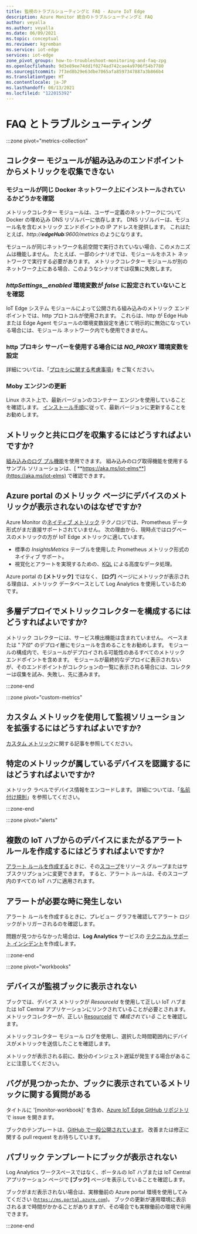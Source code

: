 ```yaml
---
title: 監視のトラブルシューティングと FAQ - Azure IoT Edge
description: Azure Monitor 統合のトラブルシューティングと FAQ
author: veyalla
ms.author: veyalla
ms.date: 06/09/2021
ms.topic: conceptual
ms.reviewer: kgremban
ms.service: iot-edge
services: iot-edge
zone_pivot_groups: how-to-troubleshoot-monitoring-and-faq-zpg
ms.openlocfilehash: 9d3e89ee74dd1f0274ad742cae4a9706f54b7780
ms.sourcegitcommit: 7f3ed8b29e63dbe7065afa8597347887a3b866b4
ms.translationtype: HT
ms.contentlocale: ja-JP
ms.lasthandoff: 08/13/2021
ms.locfileid: "122015392"
---
```

# <a name="faq-and-troubleshooting"></a>FAQ とトラブルシューティング

:::zone pivot="metrics-collection"

## <a name="collector-module-is-unable-to-collect-metrics-from-built-in-endpoints"></a>コレクター モジュールが組み込みのエンドポイントからメトリックを収集できない

### <a name="check-if-modules-are-on-the-same-docker-network"></a>モジュールが同じ Docker ネットワーク上にインストールされているかどうかを確認

メトリックコレクター モジュールは、ユーザー定義のネットワークについて Docker の埋め込み DNS リゾルバーに依存します。 DNS リゾルバーは、モジュール名を含むメトリック エンドポイントの IP アドレスを提供します。 これはたとえば、*http://**edgeHub**:9600/metrics* のようになります。

モジュールが同じネットワーク名前空間で実行されていない場合、このメカニズムは機能しません。 たとえば、一部のシナリオでは、モジュールをホスト ネットワークで実行する必要があります。 メトリックコレクター モジュールが別のネットワーク上にある場合、このようなシナリオでは収集に失敗します。

### <a name="verify-that-httpsettings__enabled-environment-variable-isnt-set-to-false"></a>*httpSettings__enabled* 環境変数が *false* に設定されていないことを確認

IoT Edge システム モジュールによって公開される組み込みのメトリック エンドポイントでは、http プロトコルが使用されます。 これらは、http が Edge Hub または Edge Agent モジュールの環境変数設定を通じて明示的に無効になっている場合には、モジュール ネットワーク内でも使用できません。

### <a name="set-no_proxy-environment-variable-if-using-http-proxy-server"></a>http プロキシ サーバーを使用する場合には *NO_PROXY* 環境変数を設定

詳細については、「[プロキシに関する考慮事項](how-to-collect-and-transport-metrics.md#proxy-considerations)」をご覧ください。

### <a name="update-moby-engine"></a>Moby エンジンの更新

Linux ホスト上で、最新バージョンのコンテナー エンジンを使用していることを確認します。 [インストール手順](how-to-install-iot-edge.md#install-a-container-engine)に従って、最新バージョンに更新することをお勧めします。

## <a name="how-do-i-collect-logs-along-with-metrics"></a>メトリックと共にログを収集するにはどうすればよいですか?

[組み込みのログ プル機能](how-to-retrieve-iot-edge-logs.md)を使用できます。 組み込みのログ取得機能を使用するサンプル ソリューションは、[ **https://aka.ms/iot-elms**](https://aka.ms/iot-elms) で確認できます。

## <a name="why-cant-i-see-device-metrics-in-the-metrics-page-in-azure-portal"></a>Azure portal のメトリック ページにデバイスのメトリックが表示されないのはなぜですか?

Azure Monitor の[ネイティブ メトリック](../azure-monitor/essentials/data-platform-metrics.md) テクノロジでは、Prometheus データ形式がまだ直接サポートされていません。 次の理由から、現時点ではログベースのメトリックの方が IoT Edge メトリックに適しています。

* 標準の *InsightsMetrics* テーブルを使用した Prometheus メトリック形式のネイティブ サポート。
* 視覚化とアラートを実現するための、[KQL](/azure/data-explorer/kusto/query/) による高度なデータ処理。

Azure portal の **[メトリック]** ではなく、 **[ログ]** ページにメトリックが表示される理由は、メトリック データベースとして Log Analytics を使用しているためです。

## <a name="how-do-i-configure-metrics-collector-in-a-layered-deployment"></a>多層デプロイでメトリックコレクターを構成するにはどうすればよいですか?

メトリック コレクターには、サービス検出機能は含まれていません。 ベースまたは "*下位*" のデプロイ層にモジュールを含めることをお勧めします。 モジュールの構成内で、モジュールがデプロイされる可能性のあるすべてのメトリック エンドポイントを含めます。 モジュールが最終的なデプロイに表示されないが、そのエンドポイントがコレクションの一覧に表示される場合には、コレクターは収集を試み、失敗し、先に進みます。

:::zone-end

:::zone pivot="custom-metrics"

## <a name="how-do-i-augment-the-monitoring-solution-with-custom-metrics"></a>カスタム メトリックを使用して監視ソリューションを拡張するにはどうすればよいですか?

[カスタム メトリック](how-to-add-custom-metrics.md)に関する記事を参照してください。

## <a name="how-can-i-tell-which-device-a-particular-metric-belongs-to"></a>特定のメトリックが属しているデバイスを認識するにはどうすればよいですか?

メトリック ラベルでデバイス情報をエンコードします。 詳細については、「[名前付け規則](how-to-add-custom-metrics.md#naming-conventions)」を参照してください。

:::zone-end

:::zone pivot="alerts"

## <a name="how-do-i-create-a-alert-rule-that-spans-devices-from-multiple-iot-hubs"></a>複数の IoT ハブからのデバイスにまたがるアラート ルールを作成するにはどうすればよいですか?

[アラート ルールを作成する](how-to-create-alerts.md#create-an-alert-rule)ときに、その[スコープ](how-to-create-alerts.md#select-alert-rule-scope)をリソース グループまたはサブスクリプションに変更できます。 すると、アラート ルールは、そのスコープ内のすべての IoT ハブに適用されます。

## <a name="alerts-arent-firing-when-they-should"></a>アラートが必要な時に発生しない

アラート ルールを作成するときに、プレビュー グラフを確認してアラート ロジックがトリガーされるのを確認します。

問題が見つからなかった場合は、**Log Analytics** サービスの [テクニカル サポート インシデント](https://azure.microsoft.com/support/create-ticket/)を作成します。

:::zone-end

:::zone pivot="workbooks"

## <a name="my-device-isnt-showing-up-in-the-monitoring-workbook"></a>デバイスが監視ブックに表示されない

ブックでは、デバイス メトリックが *ResourceId* を使用して正しい IoT ハブまたは IoT Central アプリケーションにリンクされていることが必要とされます。 メトリックコレクターが、正しい [ResourceId](how-to-collect-and-transport-metrics.md#metrics-collector-configuration) で *構成されている* ことを確認します。

メトリックコレクター モジュール ログを使用し、選択した時間範囲内にデバイスがメトリックを送信したことを確認します。

メトリックが表示される前に、数分のインジェスト遅延が発生する場合があることに注意してください。

## <a name="i-found-a-bug-or-have-a-question-about-metrics-being-shown-in-the-workbook"></a>バグが見つかったか、ブックに表示されているメトリックに関する質問がある

タイトルに '[monitor-workbook]' を含め、[Azure IoT Edge GitHub リポジトリ](https://github.com/azure/iotedge/issues)で issue を開きます。

ブックのテンプレートは、[GitHub で一般公開されています](https://github.com/microsoft/Application-Insights-Workbooks/tree/master/Workbooks/IoTHub)。 改善または修正に関する pull request をお待ちしています。

## <a name="i-cannot-see-the-workbooks-in-the-public-templates"></a>パブリック テンプレートにブックが表示されない

Log Analytics ワークスペースではなく、ポータルの IoT ハブまたは IoT Central アプリケーション ページで **[ブック]** ページを表示していることを確認します。

ブックがまだ表示されない場合は、実稼働前の Azure portal 環境を使用してみてください ([`https://ms.portal.azure.com`](https://ms.portal.azure.com))。 ブックの更新が運用環境に表示されるまで時間がかかることがありますが、その場合でも実稼働前の環境で利用できます。

:::zone-end